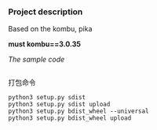 ### Project description

Based on the kombu, pika

**must kombu==3.0.35**

*The sample code*
```python

```

打包命令

    python3 setup.py sdist
    python3 setup.py sdist upload
    python3 setup.py bdist_wheel --universal
    python3 setup.py bdist_wheel upload